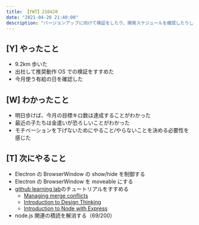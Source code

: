 ```yaml
---
title: 【YWT】210420
date: "2021-04-20 21:40:00"
description: "バージョンアップに向けて検証をしたり、開発スケジュールを確認したりした"
---
```


## [Y] やったこと

- 9.2km 歩いた
- 出社して推奨動作 OS での検証をすすめた
- 今月使う有給の日を確認した

## [W] わかったこと

- 明日歩けば、今月の目標キロ数は達成することがわかった
- 最近の子たちは金遣いが恐ろしいことがわかった
- モチベーションを下げないためにやること/やらないことを決める必要性を感じた

## [T] 次にやること

- Electron の BrowserWindow の show/hide を制御する
- Electron の BrowserWindow を moveable にする
- [github learning lab](https://lab.github.com/githubtraining)のチュートリアルをすすめる
  - [Managing merge conflicts](https://lab.github.com/githubtraining/managing-merge-conflicts)
  - [Introduction to Design Thinking](https://lab.github.com/githubtraining/introduction-to-design-thinking)
  - [Introduction to Node with Express](https://lab.github.com/everydeveloper/introduction-to-node-with-express)
- node.js 関連の積読を解消する（69/200）

<!-- https://twitter.com/camomile_cafe/status/1384489182811148289?s=20 -->
